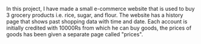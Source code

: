 In this project, I have made a small e-commerce website that is used to buy 3 grocery products i.e. rice, sugar, and flour. The website has a history page that shows past shopping data with time and date. Each account is initially credited with 10000Rs from which he can buy goods, the prices of goods has been given a separate page called "prices".
